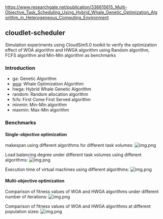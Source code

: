 https://www.researchgate.net/publication/336615615_Multi-Objective_Task_Scheduling_Using_Hybrid_Whale_Genetic_Optimization_Algorithm_in_Heterogeneous_Computing_Environment
## cloudlet-scheduler
Simulation experiments using CloudSim5.0 toolkit to verify the optimization effect of WOA algorithm and HWGA algorithm using Random algorithm, FCFS algorithm and Min-Min algorithm as benchmarks

### Introduction
- ga: Genetic Algorithm
- [woa](https://github.com/LA4AM12/WOA): Whale Optimization Algorithm
- hwga: Hybrid Whale Genetic Algorithm
- random: Random allocation algorithm
- fcfs: First Come First Served algorithm
- minmin: Min-Min algorithm
- maxmin: Max-Min algorithm

### Benchmarks
#### Single-objective optimization
makespan using different algorithms for different task volumes:
![img.png](.github/images/img1.png)


Load balancing degree under different task volumes using different algorithms:
![img.png](.github/images/img2.png)


Execution time of virtual machines using different algorithms:
![img.png](.github/images/img3.png)

#### Multi-objective optimization
Comparison of fitness values of WOA and HWGA algorithms under different number of iterations:
![img.png](.github/images/img4.png)


Comparison of fitness values of WOA and HWGA algorithms at different population sizes:
![img.png](.github/images/img5.png)
